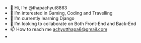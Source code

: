 - 👋 Hi, I’m @thapachyut8863
- 👀 I’m interested in Gaming, Coding and Travelling
- 🌱 I’m currently learning Django 
- 💞️ I’m looking to collaborate on Both Front-End and Back-End 
- 📫 How to reach me achyutthapa6@gmail.com
-
<!---
thapachyut8863/thapachyut8863 is a ✨ special ✨ repository because its `README.md` (this file) appears on your GitHub profile.
You can click the Preview link to take a look at your changes.
--->
